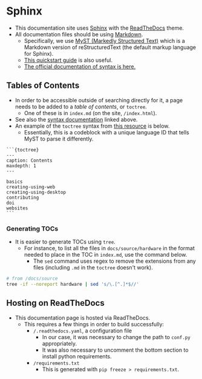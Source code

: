 # Sphinx
- This documentation site uses [Sphinx](https://www.sphinx-doc.org/en/master/) with the [ReadTheDocs](https://about.readthedocs.com/) theme.
- All documentation files should be using [Markdown](https://www.markdownguide.org/cheat-sheet/).
  - Specifically, we use [MyST (Markedly Structured Text)](https://myst-parser.readthedocs.io/en/latest/) which is a Markdown version of reStructuredText (the default markup language for Sphinx).
  - [This quickstart guide](https://cerodell.github.io/sphinx-quickstart-guide/build/html/markdown.html) is also useful.
  - [The official documentation of syntax is here.](https://myst-parser.readthedocs.io/en/v0.16.1/syntax/syntax.html)

## Tables of Contents
- In order to be accessible outside of searching directly for it, a page needs to be added to a *table of contents*, or `toctree`.
  -  One of these is in `index.md` (on the site, `/index.html`).
- See also the [syntax documentation](https://myst-parser.readthedocs.io/en/v0.16.1/syntax/syntax.html) linked above.
- An example of the `toctree` syntax from [this resource](https://coderefinery.github.io/sphinx-lesson/toctree/) is below.
  - Essentially, this is a codeblock with a unique language ID that tells MyST to parse it differently.

````
```{toctree}
---
caption: Contents
maxdepth: 1
---

basics
creating-using-web
creating-using-desktop
contributing
doi
websites
```
````

### Generating TOCs
- It is easier to generate TOCs using `tree`.
  - For instance, to list all the files in `docs/source/hardware` in the format needed to place in the TOC in `index.md`, use the command below.
    - The `sed` command uses regex to remove the extensions from any files (including `.md` in the `toctree` doesn't work).


```sh
# from /docs/source
tree -if --noreport hardware | sed 's/\.[^.]*$//'
```

## Hosting on ReadTheDocs
- This documentation page is hosted via ReadTheDocs.
  - This requires a few things in order to build successfully:
    - `/.readthedocs.yaml`, a configuration file
      - In our case, it was necessary to change the path to `conf.py` appropriately.
      - It was also necessary to uncomment the bottom section to install python requirements.
    - `/requirements.txt`
      - This is generated with `pip freeze > requirements.txt`.